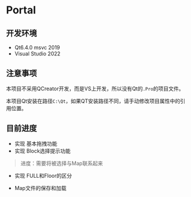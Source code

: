 # Portal

## 开发环境
* Qt6.4.0 msvc 2019
* Visual Studio 2022

## 注意事项
本项目不采用QCreator开发，而是VS上开发，所以没有Qt的`.Pro`的项目文件。

本项目Qt安装在路径`C:\Qt`，如果QT安装路径不同，请手动修改项目属性中的引用位置。

## 目前进度
* 实现 基本拖拽功能
* 实现 Block选择提示功能
> 进度：需要将被选择与Map联系起来
* 实现 FULL和Floor的区分
- Map文件的保存和加载
